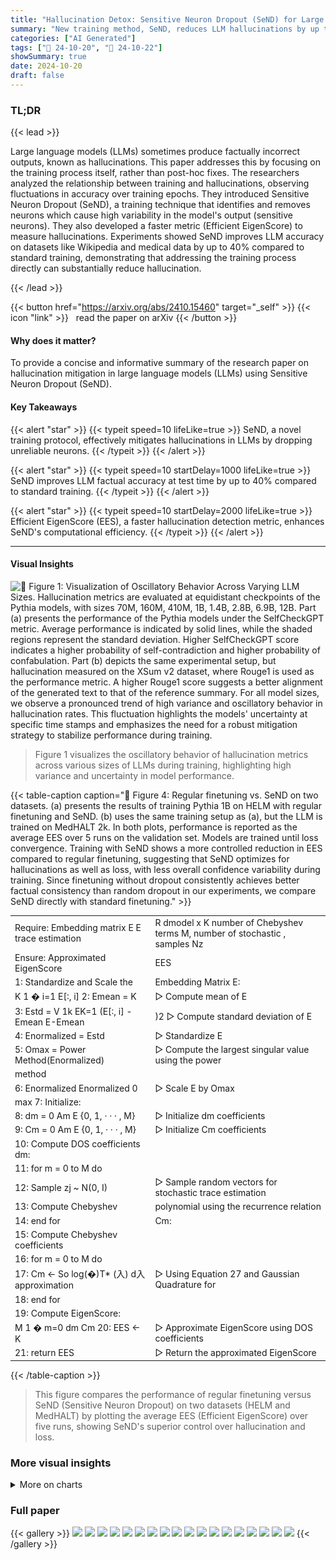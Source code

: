 ```yaml
---
title: "Hallucination Detox: Sensitive Neuron Dropout (SeND) for Large Language Model Training"
summary: "New training method, SeND, reduces LLM hallucinations by up to 40% by deterministically dropping unreliable neurons, improving model reliability."
categories: ["AI Generated"]
tags: ["🔖 24-10-20", "🤗 24-10-22"]
showSummary: true
date: 2024-10-20
draft: false
---
```


### TL;DR


{{< lead >}}

Large language models (LLMs) sometimes produce factually incorrect outputs, known as hallucinations.  This paper addresses this by focusing on the training process itself, rather than post-hoc fixes. The researchers analyzed the relationship between training and hallucinations, observing fluctuations in accuracy over training epochs. They introduced Sensitive Neuron Dropout (SeND), a training technique that identifies and removes neurons which cause high variability in the model's output (sensitive neurons).  They also developed a faster metric (Efficient EigenScore) to measure hallucinations.  Experiments showed SeND improves LLM accuracy on datasets like Wikipedia and medical data by up to 40% compared to standard training, demonstrating that addressing the training process directly can substantially reduce hallucination.

{{< /lead >}}


{{< button href="https://arxiv.org/abs/2410.15460" target="_self" >}}
{{< icon "link" >}} &nbsp; read the paper on arXiv
{{< /button >}}

#### Why does it matter?
To provide a concise and informative summary of the research paper on hallucination mitigation in large language models (LLMs) using Sensitive Neuron Dropout (SeND).
#### Key Takeaways

{{< alert "star" >}}
{{< typeit speed=10 lifeLike=true >}} SeND, a novel training protocol, effectively mitigates hallucinations in LLMs by dropping unreliable neurons. {{< /typeit >}}
{{< /alert >}}

{{< alert "star" >}}
{{< typeit speed=10 startDelay=1000 lifeLike=true >}} SeND improves LLM factual accuracy at test time by up to 40% compared to standard training. {{< /typeit >}}
{{< /alert >}}

{{< alert "star" >}}
{{< typeit speed=10 startDelay=2000 lifeLike=true >}} Efficient EigenScore (EES), a faster hallucination detection metric, enhances SeND's computational efficiency. {{< /typeit >}}
{{< /alert >}}

------
#### Visual Insights





![](charts/charts_4_0.png "🔼 Figure 1: Visualization of Oscillatory Behavior Across Varying LLM Sizes. Hallucination metrics are evaluated at equidistant checkpoints of the Pythia models, with sizes 70M, 160M, 410M, 1B, 1.4B, 2.8B, 6.9B, 12B. Part (a) presents the performance of the Pythia models under the SelfCheckGPT metric. Average performance is indicated by solid lines, while the shaded regions represent the standard deviation. Higher SelfCheckGPT score indicates a higher probability of self-contradiction and higher probability of confabulation. Part (b) depicts the same experimental setup, but hallucination measured on the XSum v2 dataset, where Rouge1 is used as the performance metric. A higher Rouge1 score suggests a better alignment of the generated text to that of the reference summary. For all model sizes, we observe a pronounced trend of high variance and oscillatory behavior in hallucination rates. This fluctuation highlights the models' uncertainty at specific time stamps and emphasizes the need for a robust mitigation strategy to stabilize performance during training.")

> Figure 1 visualizes the oscillatory behavior of hallucination metrics across various sizes of LLMs during training, highlighting high variance and uncertainty in model performance.





{{< table-caption caption="🔽 Figure 4: Regular finetuning vs. SeND on two datasets. (a) presents the results of training Pythia 1B on HELM with regular finetuning and SeND. (b) uses the same training setup as (a), but the LLM is trained on MedHALT 2k. In both plots, performance is reported as the average EES over 5 runs on the validation set. Models are trained until loss convergence. Training with SeND shows a more controlled reduction in EES compared to regular finetuning, suggesting that SeND optimizes for hallucinations as well as loss, with less overall confidence variability during training. Since finetuning without dropout consistently achieves better factual consistency than random dropout in our experiments, we compare SeND directly with standard finetuning." >}}
<table id='4' style='font-size:14px'><tr><td>Require: Embedding matrix E E trace estimation</td><td>R dmodel x K number of Chebyshev terms M, number of stochastic , samples Nz</td></tr><tr><td>Ensure: Approximated EigenScore</td><td>EES</td></tr><tr><td>1: Standardize and Scale the</td><td>Embedding Matrix E:</td></tr><tr><td>K 1 � i=1 E[:, i] 2: Emean = K</td><td>▷ Compute mean of E</td></tr><tr><td>3: Estd = V 1k EK=1 (E[:, i] - Emean E-Emean</td><td>)2 ▷ Compute standard deviation of E</td></tr><tr><td>4: Enormalized = Estd</td><td>▷ Standardize E</td></tr><tr><td>5: Omax = Power Method(Enormalized)</td><td>▷ Compute the largest singular value using the power</td></tr><tr><td>method</td><td></td></tr><tr><td>6: Enormalized Enormalized 0</td><td>▷ Scale E by Omax</td></tr><tr><td>max 7: Initialize:</td><td></td></tr><tr><td>8: dm = 0 Am E {0, 1, · · · , M}</td><td>▷ Initialize dm coefficients</td></tr><tr><td>9: Cm = 0 Am E {0, 1, · · · , M}</td><td>▷ Initialize Cm coefficients</td></tr><tr><td>10: Compute DOS coefficients dm:</td><td></td></tr><tr><td>11: for m = 0 to M do</td><td></td></tr><tr><td>12: Sample zj ~ N(0, I)</td><td>▷ Sample random vectors for stochastic trace estimation</td></tr><tr><td>13: Compute Chebyshev</td><td>polynomial using the recurrence relation</td></tr><tr><td>14: end for</td><td>Cm:</td></tr><tr><td>15: Compute Chebyshev coefficients</td><td></td></tr><tr><td>16: for m = 0 to M do</td><td></td></tr><tr><td>17: Cm ← So log(�)T* (入) d入 approximation</td><td>▷ Using Equation 27 and Gaussian Quadrature for</td></tr><tr><td>18: end for</td><td></td></tr><tr><td>19: Compute EigenScore:</td><td></td></tr><tr><td>M 1 � m=0 dm Cm 20: EES ← K</td><td>▷ Approximate EigenScore using DOS coefficients</td></tr><tr><td>21: return EES</td><td>▷ Return the approximated EigenScore</td></tr></table>{{< /table-caption >}}

> This figure compares the performance of regular finetuning versus SeND (Sensitive Neuron Dropout) on two datasets (HELM and MedHALT) by plotting the average EES (Efficient EigenScore) over five runs, showing SeND's superior control over hallucination and loss.



### More visual insights



<details>
<summary>More on charts
</summary>


![](charts/charts_6_0.png "🔼 Figure 2: Comparison of sensitive neuron dropout on inference of Eleuther AI's Pythia various model sizes with random neuron dropout. (a) Average sensitive neuron dropout with standard deviation plotted as scale of the model increases. (b) Average sensitive neuron dropout for hallucinatory inputs and non-hallucinatory inputs. Input size for each test is 80 I.I.D. texts. Sensitive neuron dropping presents a clear, significant reduction in EigenScore compared to that of random neuron dropping across model sizes. Hallucinatory generations experience a larger drop in EigenScore, meaning that our protocol scales with likelihood of hallucination.")

> The chart compares the effect of sensitive neuron dropout versus random neuron dropout on EigenScore, showing significant reduction in hallucination likelihood with sensitive neuron dropout, especially in hallucinatory outputs.


![](charts/charts_8_0.png "🔼 Figure 3: Efficient EigenScore approximation scaling investigation. The figure shows the difference in computation time between regular EigenScore calculation and EES with a moments value of 20. The x-axis represents the product of the matrix's rows and columns, and the y-axis shows the computation time. As matrix size increases, EES consistently reduces computation time, making it a practical choice for large LLMs.")

> Figure 3 compares the computation time of EigenScore and its approximation, EES, across various matrix sizes, demonstrating EES's significant efficiency gains for large LLMs.


![](charts/charts_10_0.png "🔼 Figure 4: Regular finetuning vs. SeND on two datasets. (a) presents the results of training Pythia 1B on HELM with regular finetuning and SeND. (b) uses the same training setup as (a), but the LLM is trained on MedHALT 2k. In both plots, performance is reported as the average EES over 5 runs on the validation set. Models are trained until loss convergence. Training with SeND shows a more controlled reduction in EES compared to regular finetuning, suggesting that SeND optimizes for hallucinations as well as loss, with less overall confidence variability during training. Since finetuning without dropout consistently achieves better factual consistency than random dropout in our experiments, we compare SeND directly with standard finetuning.")

> Figure 4 shows that SeND training leads to a more controlled reduction in EES compared to regular finetuning on both HELM and MedHALT datasets, indicating that it optimizes for both loss and hallucination reduction.


![](charts/charts_15_0.png "🔼 Figure 5: Net change of sentence embeddings between checkpoints 125,000 and 143,000. Each different colour is a different input text. As depicted, there are specific neurons that go through drastic changes between the two checkpoints of the training regardless of the input.")

> The chart visualizes the variability in neuron activations between two training checkpoints, highlighting the existence of sensitive neurons that exhibit drastic changes regardless of the input text.


![](charts/charts_18_0.png "🔼 Figure 6: Effect of changing number of moments on EES calculation time (seconds). More moments gives more accurate approximation but higher computation time.")

> The chart displays the computation time of Efficient EigenScore (EES) with varying numbers of rows in the matrix and different moment values.


![](charts/charts_18_1.png "🔼 Figure 7: Performance of SeND on Pythia 1B wih HELM dataset computed with both EES and regular EigenScore. EES is able to closely track the true EigenScore performance metric, showing that it is a good approximator.")

> The chart compares the performance of the EigenScore and its approximation, Efficient EigenScore (EES), during the training process of Pythia 1B model on the HELM dataset, showing a strong correlation between the two metrics.


</details>



### Full paper

{{< gallery >}}
<img src="paper_images/1.png" class="grid-w50 md:grid-w33 xl:grid-w25" />
<img src="paper_images/2.png" class="grid-w50 md:grid-w33 xl:grid-w25" />
<img src="paper_images/3.png" class="grid-w50 md:grid-w33 xl:grid-w25" />
<img src="paper_images/4.png" class="grid-w50 md:grid-w33 xl:grid-w25" />
<img src="paper_images/5.png" class="grid-w50 md:grid-w33 xl:grid-w25" />
<img src="paper_images/6.png" class="grid-w50 md:grid-w33 xl:grid-w25" />
<img src="paper_images/7.png" class="grid-w50 md:grid-w33 xl:grid-w25" />
<img src="paper_images/8.png" class="grid-w50 md:grid-w33 xl:grid-w25" />
<img src="paper_images/9.png" class="grid-w50 md:grid-w33 xl:grid-w25" />
<img src="paper_images/10.png" class="grid-w50 md:grid-w33 xl:grid-w25" />
<img src="paper_images/11.png" class="grid-w50 md:grid-w33 xl:grid-w25" />
<img src="paper_images/12.png" class="grid-w50 md:grid-w33 xl:grid-w25" />
<img src="paper_images/13.png" class="grid-w50 md:grid-w33 xl:grid-w25" />
<img src="paper_images/14.png" class="grid-w50 md:grid-w33 xl:grid-w25" />
<img src="paper_images/15.png" class="grid-w50 md:grid-w33 xl:grid-w25" />
<img src="paper_images/16.png" class="grid-w50 md:grid-w33 xl:grid-w25" />
<img src="paper_images/17.png" class="grid-w50 md:grid-w33 xl:grid-w25" />
<img src="paper_images/18.png" class="grid-w50 md:grid-w33 xl:grid-w25" />
{{< /gallery >}}
